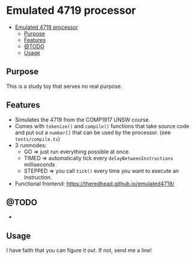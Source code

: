 # Emulated 4719 processor

- [Emulated 4719 processor](#emulated-4719-processor)
  - [Purpose](#purpose)
  - [Features](#features)
  - [@TODO](#todo)
  - [Usage](#usage)

## Purpose

This is a study toy that serves no real purpose.

## Features

- Simulates the 4719 from the COMP1917 UNSW course.
- Comes with `tokenize()` and `compile()` functions that take source code and put out a `number[]` that can be used by the processor. (see `tests/compile.ts`)
- 3 runmodes:
  - GO => just run everything possible at once.
  - TIMED => automatically tick every `delayBetweenInstructions` milliseconds
  - STEPPED => you call `tick()` every time you want to execute an instruction.
- Functional frontend: https://theredhead.github.io/emulated4719/

## @TODO

- 
  
## Usage

I have faith that you can figure it out. If not, send me a line!

